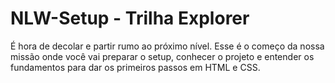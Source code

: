# NLW-Setup - Trilha Explorer

É hora de decolar e partir rumo ao próximo nível. Esse é o começo da nossa missão onde você vai preparar o setup, conhecer o projeto e entender os fundamentos para dar os primeiros passos em HTML e CSS.
